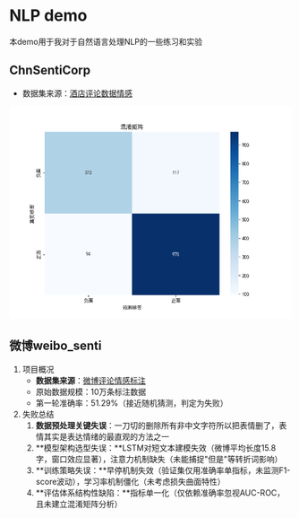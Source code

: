 # NLP demo

本demo用于我对于自然语言处理NLP的一些练习和实验

## ChnSentiCorp

+ 数据集来源：[酒店评论数据情感](https://github.com/SophonPlus/ChineseNlpCorpus/blob/master/datasets/ChnSentiCorp_htl_all/intro.ipynb)

![confusion_matrix](./ChnSentiCorp/docs/confusion_matrix.png)

## 微博weibo_senti

1. 项目概况
   + **数据集来源**：[微博评论情感标注](https://github.com/SophonPlus/ChineseNlpCorpus/blob/master/datasets/weibo_senti_100k/intro.ipynb)
   + 原始数据规模：10万条标注数据
   + 第一轮准确率：51.29%（接近随机猜测，判定为失败）
2. 失败总结
   1. **数据预处理关键失误**：一刀切的删除所有非中文字符所以把表情删了，表情其实是表达情绪的最直观的方法之一
   2. **模型架构选型失误：**LSTM对短文本建模失效（微博平均长度15.8字，窗口效应显著），注意力机制缺失（未能捕捉"但是"等转折词影响）
   3. **训练策略失误：**早停机制失效（验证集仅用准确率单指标，未监测F1-score波动），学习率机制僵化（未考虑损失曲面特性）
   4. **评估体系结构性缺陷：**指标单一化（仅依赖准确率忽视AUC-ROC，且未建立混淆矩阵分析）
